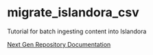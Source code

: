 # migrate_islandora_csv
Tutorial for batch ingesting content into Islandora

[Next Gen Repository Documentation](https://donrichards.github.io/migrate_islandora_csv/)
